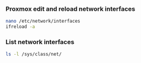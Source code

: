 ### Proxmox edit and reload network interfaces
```sh
nano /etc/network/interfaces
ifreload -a
```

### List network interfaces
```sh
ls -l /sys/class/net/
```
